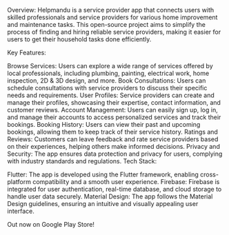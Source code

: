 Overview:
Helpmandu is a service provider app that connects users with skilled professionals and service providers for various home improvement and maintenance tasks. This open-source project aims to simplify the process of finding and hiring reliable service providers, making it easier for users to get their household tasks done efficiently.

Key Features:

Browse Services: Users can explore a wide range of services offered by local professionals, including plumbing, painting, electrical work, home inspection, 2D & 3D design, and more.
Book Consultations: Users can schedule consultations with service providers to discuss their specific needs and requirements.
User Profiles: Service providers can create and manage their profiles, showcasing their expertise, contact information, and customer reviews.
Account Management: Users can easily sign up, log in, and manage their accounts to access personalized services and track their bookings.
Booking History: Users can view their past and upcoming bookings, allowing them to keep track of their service history.
Ratings and Reviews: Customers can leave feedback and rate service providers based on their experiences, helping others make informed decisions.
Privacy and Security: The app ensures data protection and privacy for users, complying with industry standards and regulations.
Tech Stack:

Flutter: The app is developed using the Flutter framework, enabling cross-platform compatibility and a smooth user experience.
Firebase: Firebase is integrated for user authentication, real-time database, and cloud storage to handle user data securely.
Material Design: The app follows the Material Design guidelines, ensuring an intuitive and visually appealing user interface.

Out now on Google Play Store!
